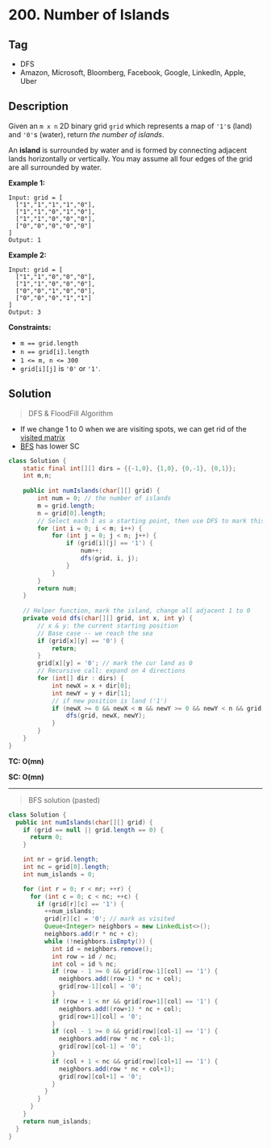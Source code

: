 # 200. Number of Islands

## Tag

- DFS
- Amazon, Microsoft, Bloomberg, Facebook, Google, LinkedIn, Apple, Uber

## Description 

Given an `m x n` 2D binary grid `grid` which represents a map of `'1'`s (land) and `'0'`s (water), return *the number of islands*.

An **island** is surrounded by water and is formed by connecting adjacent lands horizontally or vertically. You may assume all four edges of the grid are all surrounded by water.

 

**Example 1:**

```
Input: grid = [
  ["1","1","1","1","0"],
  ["1","1","0","1","0"],
  ["1","1","0","0","0"],
  ["0","0","0","0","0"]
]
Output: 1
```

**Example 2:**

```
Input: grid = [
  ["1","1","0","0","0"],
  ["1","1","0","0","0"],
  ["0","0","1","0","0"],
  ["0","0","0","1","1"]
]
Output: 3
```

 

**Constraints:**

- `m == grid.length`
- `n == grid[i].length`
- `1 <= m, n <= 300`
- `grid[i][j]` is `'0'` or `'1'`.



## Solution

> DFS & FloodFill Algorithm

- If we change 1 to 0 when we are visiting spots, we can get rid of the <u>visited matrix</u>
- <u>BFS</u> has lower SC



```java
class Solution {
    static final int[][] dirs = {{-1,0}, {1,0}, {0,-1}, {0,1}};
    int m,n;
    
    public int numIslands(char[][] grid) {
        int num = 0; // the number of islands
        m = grid.length;
        n = grid[0].length;
        // Select each 1 as a starting point, then use DFS to mark this island
        for (int i = 0; i < m; i++) {
            for (int j = 0; j < n; j++) {
                if (grid[i][j] == '1') {
                    num++;
                    dfs(grid, i, j);
                }
            }
        }
        return num;
    }
    
    // Helper function, mark the island, change all adjacent 1 to 0
    private void dfs(char[][] grid, int x, int y) {
        // x & y: the current starting position
        // Base case -- we reach the sea
        if (grid[x][y] == '0') {
            return;
        }
        grid[x][y] = '0'; // mark the cur land as 0
        // Recursive call: expand on 4 directions
        for (int[] dir : dirs) {
            int newX = x + dir[0];
            int newY = y + dir[1];
            // if new position is land ('1')
            if (newX >= 0 && newX < m && newY >= 0 && newY < n && grid[newX][newY] == '1') {
                dfs(grid, newX, newY);
            }
        }
    }
}
```

**TC: O(mn)**

**SC: O(mn)**

---

> BFS solution (pasted)

```java
class Solution {
  public int numIslands(char[][] grid) {
    if (grid == null || grid.length == 0) {
      return 0;
    }

    int nr = grid.length;
    int nc = grid[0].length;
    int num_islands = 0;

    for (int r = 0; r < nr; ++r) {
      for (int c = 0; c < nc; ++c) {
        if (grid[r][c] == '1') {
          ++num_islands;
          grid[r][c] = '0'; // mark as visited
          Queue<Integer> neighbors = new LinkedList<>();
          neighbors.add(r * nc + c);
          while (!neighbors.isEmpty()) {
            int id = neighbors.remove();
            int row = id / nc;
            int col = id % nc;
            if (row - 1 >= 0 && grid[row-1][col] == '1') {
              neighbors.add((row-1) * nc + col);
              grid[row-1][col] = '0';
            }
            if (row + 1 < nr && grid[row+1][col] == '1') {
              neighbors.add((row+1) * nc + col);
              grid[row+1][col] = '0';
            }
            if (col - 1 >= 0 && grid[row][col-1] == '1') {
              neighbors.add(row * nc + col-1);
              grid[row][col-1] = '0';
            }
            if (col + 1 < nc && grid[row][col+1] == '1') {
              neighbors.add(row * nc + col+1);
              grid[row][col+1] = '0';
            }
          }
        }
      }
    }
    return num_islands;
  }
}
```

